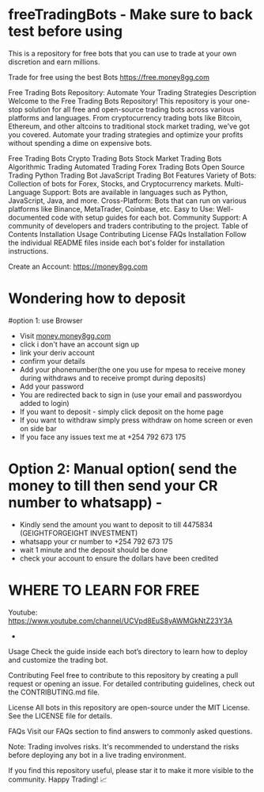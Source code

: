 # freeTradingBots - Make sure to back test before using
This is a repository for free bots that you can use to trade at your own discretion and earn millions.


Trade for free using the best Bots
https://free.money8gg.com

Free Trading Bots Repository: Automate Your Trading Strategies
Description
Welcome to the Free Trading Bots Repository! This repository is your one-stop solution for all free and open-source trading bots across various platforms and languages. From cryptocurrency trading bots like Bitcoin, Ethereum, and other altcoins to traditional stock market trading, we've got you covered. Automate your trading strategies and optimize your profits without spending a dime on expensive bots.



Free Trading Bots
Crypto Trading Bots
Stock Market Trading Bots
Algorithmic Trading
Automated Trading
Forex Trading Bots
Open Source Trading
Python Trading Bot
JavaScript Trading Bot
Features
Variety of Bots: Collection of bots for Forex, Stocks, and Cryptocurrency markets.
Multi-Language Support: Bots are available in languages such as Python, JavaScript, Java, and more.
Cross-Platform: Bots that can run on various platforms like Binance, MetaTrader, Coinbase, etc.
Easy to Use: Well-documented code with setup guides for each bot.
Community Support: A community of developers and traders contributing to the project.
Table of Contents
Installation
Usage
Contributing
License
FAQs
Installation
Follow the individual README files inside each bot's folder for installation instructions.

Create an Account: 
https://money8gg.com

# Wondering how to deposit

#option 1: use Browser
- Visit [money.money8gg.com](https://money.money8gg.com/signin)
- click i don't have an account sign up
- link your deriv account
- confirm your details
- Add your phonenumber(the one you use for mpesa to receive money during withdraws and to receive prompt during deposits)
- Add your password
- You are redirected back to sign in (use your email and passwordyou added to login)
- If you want to deposit - simply click deposit on the home page
- If you want to withdraw simply press withdraw on home screen or even on side bar
- If you face any issues text me at  +254 792 673 175

# Option 2: Manual option( send the money to till then send your CR number to whatsapp) -
- Kindly send the amount you want to deposit to till 4475834 (GEIGHTFORGEIGHT INVESTMENT)
- whatsapp your cr number to +254 792 673 175
- wait 1 minute and the deposit should be done
- check your account to ensure the dollars have been credited

# WHERE TO LEARN FOR FREE
Youtube: https://www.youtube.com/channel/UCVpd8EuS8yAWMGkNtZ23Y3A

- 
Usage
Check the guide inside each bot’s directory to learn how to deploy and customize the trading bot.

Contributing
Feel free to contribute to this repository by creating a pull request or opening an issue. For detailed contributing guidelines, check out the CONTRIBUTING.md file.

License
All bots in this repository are open-source under the MIT License. See the LICENSE file for details.

FAQs
Visit our FAQs section to find answers to commonly asked questions.

Note: Trading involves risks. It's recommended to understand the risks before deploying any bot in a live trading environment.

If you find this repository useful, please star it to make it more visible to the community. Happy Trading! 📈

